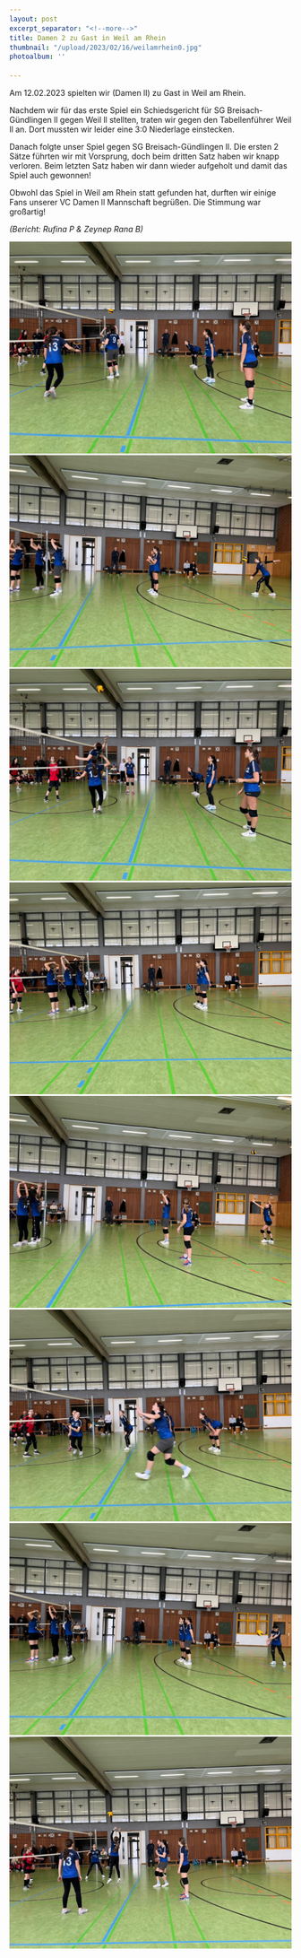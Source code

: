 ```yaml
---
layout: post
excerpt_separator: "<!--more-->"
title: Damen 2 zu Gast in Weil am Rhein
thumbnail: "/upload/2023/02/16/weilamrhein0.jpg"
photoalbum: ''

---
```

Am 12.02.2023 spielten wir (Damen ll) zu Gast in Weil am Rhein. 

Nachdem wir für das erste Spiel ein Schiedsgericht für SG Breisach-Gündlingen ll gegen Weil ll stellten, traten wir gegen den Tabellenführer Weil ll an. Dort mussten wir leider eine 3:0 Niederlage einstecken.

Danach folgte unser Spiel gegen SG Breisach-Gündlingen ll. Die ersten 2 Sätze führten wir mit Vorsprung, doch beim dritten Satz haben wir knapp verloren. Beim letzten Satz haben wir dann wieder aufgeholt und damit das Spiel auch gewonnen! 

Obwohl das Spiel in Weil am Rhein statt gefunden hat, durften wir einige Fans unserer VC Damen ll Mannschaft begrüßen. Die Stimmung war großartig! 

_(Bericht: Rufina P & Zeynep Rana B)_

![](/upload/2023/02/16/weilamrhein1.jpg)![](/upload/2023/02/16/weilamrhein2.jpg)![](/upload/2023/02/16/weilamrhein3.jpg)![](/upload/2023/02/16/weilamrhein4.jpg)![](/upload/2023/02/16/weilamrhein5.jpg)![](/upload/2023/02/16/weilamrhein6.jpg)![](/upload/2023/02/16/weilamrhein7.jpg)![](/upload/2023/02/16/weilamrhein8.jpg)